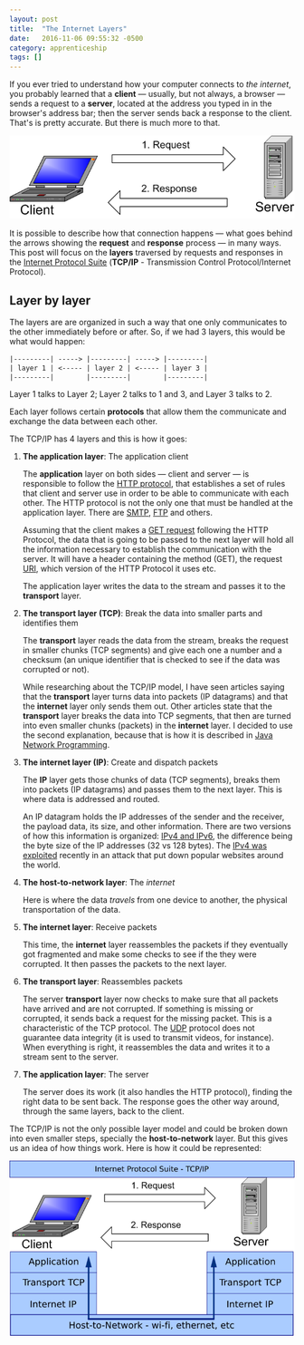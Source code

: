 ```yaml
---
layout: post
title:  "The Internet Layers"
date:   2016-11-06 09:55:32 -0500
category: apprenticeship
tags: []
---
```


If you ever tried to understand how your computer connects to *the internet*, you probably learned that a **client** &mdash; usually, but not always, a browser &mdash; sends a request to a **server**,  located at the address you typed in in the browser's address bar; then the server sends back a response to the client. That's is pretty accurate. But there is much more to that.<!--more-->

![Client Server Model](/images/client-server.png)

It is possible to describe how that connection happens &mdash; what goes behind the arrows showing the **request** and **response** process &mdash; in many ways. This post will focus on the **layers** traversed by requests and responses in the [Internet Protocol Suite](https://en.wikipedia.org/wiki/Internet_protocol_suite) (**TCP/IP** - Transmission Control Protocol/Internet Protocol).

## Layer by layer

The layers are are organized in such a way that one only communicates to the other immediately before or after. So, if we had 3 layers, this would be what would happen:

```
|---------| -----> |---------| -----> |---------|
| layer 1 | <----- | layer 2 | <----- | layer 3 |
|---------|        |---------|        |---------|
```

Layer 1 talks to Layer 2; Layer 2 talks to 1 and 3, and Layer 3 talks to 2.

Each layer follows certain **protocols** that allow them the communicate and exchange the data between each other.

The TCP/IP has 4 layers and this is how it goes:

1. **The application layer**: The application client

    The **application** layer on both sides &mdash; client and server &mdash; is responsible to follow the [HTTP protocol](https://en.wikipedia.org/wiki/Hypertext_Transfer_Protocol), that establishes a set of rules that client and server use in order to be able to communicate with each other. The HTTP protocol is not the only one that must be handled at the application layer. There are [SMTP](https://en.wikipedia.org/wiki/Simple_Mail_Transfer_Protocol), [FTP](https://en.wikipedia.org/wiki/File_Transfer_Protocol) and others.

    Assuming that the client makes a [GET request](https://www.w3.org/Protocols/rfc2616/rfc2616-sec9.html#sec9.3) following the HTTP Protocol, the data that is going to be passed to the next layer will hold all the information necessary to establish the communication with the server. It will have a header containing the method (GET), the request [URI](https://tools.ietf.org/html/rfc3986), which version of the HTTP Protocol it uses etc.

    The application layer writes the data to the stream and passes it to the **transport** layer.

2. **The transport layer (TCP)**: Break the data into smaller parts and identifies them

    The **transport** layer reads the data from the stream, breaks the request in smaller chunks (TCP segments) and give each one a number and a checksum (an unique identifier that is checked to see if the data was corrupted or not).

    While researching about the TCP/IP model, I have seen articles saying that the **transport** layer turns data into packets (IP datagrams) and that the **internet** layer only sends them out. Other articles state that the **transport** layer breaks the data into TCP segments, that then are turned into even smaller chunks (packets) in the **internet** layer. I decided to use the second explanation, because that is how it is described in [Java Network Programming](http://shop.oreilly.com/product/9780596007218.do).

3. **The internet layer (IP)**: Create and dispatch packets

    The **IP** layer gets those chunks of data (TCP segments), breaks them into packets (IP datagrams) and passes them to the next layer. This is where data is addressed and routed.

    An IP datagram holds the IP addresses of the sender and the receiver, the payload data, its size, and other information. There are two versions of how this information is organized: [IPv4 and IPv6](https://www.arin.net/knowledge/ipv4_ipv6.pdf), the difference being the byte size of the IP addresses (32 vs 128 bytes). The [IPv4 was exploited](https://twitter.com/eastdakota/status/783841607963381760) recently in an attack that put down popular websites around the world.

4. **The host-to-network layer**: The *internet*

    Here is where the data *travels* from one device to another, the physical transportation of the data.

5. **The internet layer**: Receive packets

    This time, the **internet** layer reassembles the packets if they eventually got fragmented and make some checks to see if the they were corrupted. It then passes the packets to the next layer.

6. **The transport layer**: Reassembles packets

    The server **transport** layer now checks to make sure that all packets have arrived and are not corrupted. If something is missing or corrupted, it sends back a request for the missing packet. This is a characteristic of the TCP protocol. The [UDP](https://en.wikipedia.org/wiki/User_Datagram_Protocol) protocol does not guarantee data integrity (it is used to transmit videos, for instance). When everything is right, it reassembles the data and writes it to a stream sent to the server.

7. **The application layer**: The server

    The server does its work (it also handles the HTTP protocol), finding the right data to be sent back. The response goes the other way around, through the same layers, back to the client.

The TCP/IP is not the only possible layer model and could be broken down into even smaller steps, specially the **host-to-network** layer. But this gives us an idea of how things work. Here is how it could be represented:

![Internet Protocol Suite](/images/tcp-ip.png)
